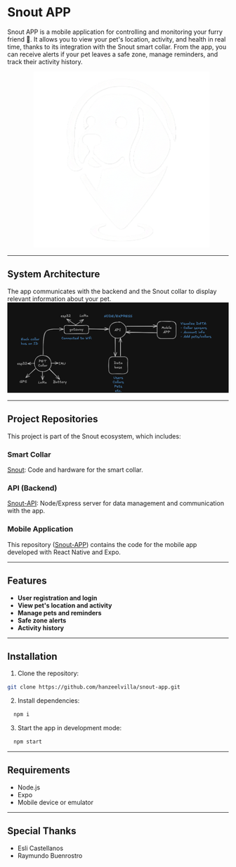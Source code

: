 # Snout APP

Snout APP is a mobile application for controlling and monitoring your furry friend 🐶. It allows you to view your pet's location, activity, and health in real time, thanks to its integration with the Snout smart collar. From the app, you can receive alerts if your pet leaves a safe zone, manage reminders, and track their activity history.

<p align="center"\>
    <img src="./assets/adaptive-icon.png" alt="Snout logo" width=400/\>
</p\>

-----

## System Architecture

The app communicates with the backend and the Snout collar to display relevant information about your pet.
![Arquitectura del sistema](/assets/system-architecture.jpeg)

-----

## Project Repositories

This project is part of the Snout ecosystem, which includes:

### Smart Collar

[Snout](https://github.com/hanzeelvilla/snout): Code and hardware for the smart collar.

### API (Backend)

[Snout-API](https://github.com/hanzeelvilla/snout-api): Node/Express server for data management and communication with the app.

### Mobile Application

This repository ([Snout-APP](https://github.com/hanzeelvilla/snout-app)) contains the code for the mobile app developed with React Native and Expo.

-----

## Features

- **User registration and login**
- **View pet's location and activity**
- **Manage pets and reminders**
- **Safe zone alerts**
- **Activity history**

-----

## Installation

1. Clone the repository:
  
  ```sh
  git clone https://github.com/hanzeelvilla/snout-app.git
  ```

2. Install dependencies:

  ```sh
  npm i
  ```

3. Start the app in development mode:
  
  ```sh
  npm start
  ```

-----

## Requirements

- Node.js
- Expo
- Mobile device or emulator

-----

## Special Thanks

- Esli Castellanos
- Raymundo Buenrostro
